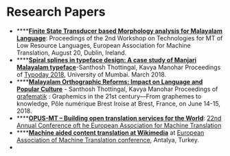 # Research Papers

* \*\*\*\*[**Finite State Transducer based Morphology analysis for Malayalam Language**](https://www.aclweb.org/anthology/W19-6801/): Proceedings of the 2nd Workshop on Technologies for MT of Low Resource Languages, European Association for Machine Translation, August 20, Dublin, Ireland. 
* \*\*\*\*[**Spiral splines in typeface design: A case study of Manjari Malayalam typeface**](https://thottingal.in/documents/Spiral-Splines-Manjari.pdf)-Santhosh Thottingal, Kavya Manohar Proceedings of [Typoday 2018](http://www.typoday.in/), University of Mumbai. March 2018.
* \*\*\*\*[**Malayalam Orthographic Reforms: Impact on Language and Popular Culture**](https://thottingal.in/documents/Malayalam%20Orthographic%20Reforms_%20Impact%20on%20Language%20and%20Popular%20Culture.pdf) - Santhosh Thottingal, Kavya Manohar Proceedings of [grafematik](http://conferences.telecom-bretagne.eu/grafematik/) : Graphemics in the 21st century—From graphemes to knowledge, Pôle numérique Brest Iroise at Brest, France, on June 14-15, 2018.
* \*\*\*\*[**OPUS-MT – Building open translation services for the World**](https://eamt2020.inesc-id.pt/proceedings-eamt2020.pdf):  [22nd Annual Conference oft he European Association for Machine Translation](https://eamt2020.inesc-id.pt/)
* \*\*\*\*[**Machine aided content translation at Wikimedia**](http://thottingal.in/documents/eamt2015_cx.pdf) at [European Association of Machine Translation conference](http://eamt2015.org/), Antalya, Turkey. 
* 
